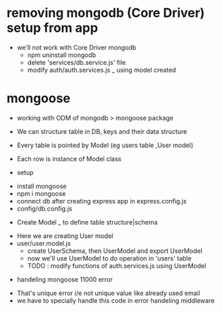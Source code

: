 # removing mongodb (Core Driver) setup from app
 - we'll not work with Core Driver mongodb
    - npm uninstall mongodb
    - delete 'services/db.service.js' file
    - modify auth/auth.services.js _ using model created

 # mongoose
 - working with ODM of mongodb > mongoose package
 - We can structure table in DB, keys and their data structure

- Every table is pointed by Model (eg users table ,User model) 
- Each row is instance of Model class

* setup
- install mongoose
 - npm i mongoose
- connect db after creating express app in express.config.js
 - config/db.config.js
   
* Create Model _ to define table structure|schema
- Here we are creating User model
 - user/user.model.js 
   - create UserSchema, then UserModel and export UserModel
   - now we'll use UserModel to do operation in 'users' table
   - TODO : modify functions of auth.services.js using UserModel
    
* handeling mongoose 11000 error
- That's unique error i/e not unique value like already used email
- we have to specially handle this code in error handeling middleware